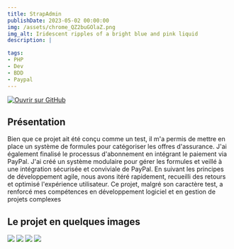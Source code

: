 ```yaml
---
title: StrapAdmin
publishDate: 2023-05-02 00:00:00
img: /assets/chrome_QZ2buGOlaZ.png
img_alt: Iridescent ripples of a bright blue and pink liquid
description: |

tags:
- PHP
- Dev
- BDD
- Paypal
---
```


[![Ouvrir sur GitHub](https://github.com/codespaces/badge.svg)](https://github.com/KhalifaBa/Strapadmin)
## Présentation

Bien que ce projet ait été conçu comme un test, il m'a permis de mettre en place un système de formules pour catégoriser les offres d'assurance. 
J'ai également finalisé le processus d'abonnement en intégrant le paiement via PayPal. 
J'ai créé un système modulaire pour gérer les formules et veillé à une intégration sécurisée et conviviale de PayPal. 
En suivant les principes de développement agile, nous avons itéré rapidement, recueilli des retours et optimisé l'expérience utilisateur. 
Ce projet, malgré son caractère test, a renforcé mes compétences en développement logiciel et en gestion de projets complexes

## Le projet en quelques images
<img src="/assets/chrome_IQgAaC9rgW.png">
<img src="/assets/chrome_ou7YLEW8Eh.png">
<img src="/assets/chrome_ZVb4aZDi7o.png">
<img src="/assets/chrome_k16JxJT8wH.png">
